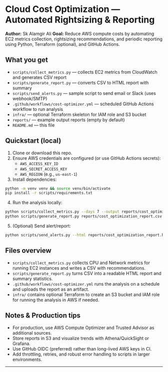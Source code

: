 # Cloud Cost Optimization — Automated Rightsizing & Reporting

**Author:** Sk Alamgir Ali
**Goal:** Reduce AWS compute costs by automating EC2 metrics collection, rightsizing recommendations, and periodic reporting using Python, Terraform (optional), and GitHub Actions.

## What you get
- `scripts/collect_metrics.py` — collects EC2 metrics from CloudWatch and generates CSV report
- `scripts/generate_report.py` — converts CSV to HTML report with summary
- `scripts/send_alerts.py` — sample script to send email or Slack (uses webhook/SMTP)
- `.github/workflows/cost-optimizer.yml` — scheduled GitHub Actions workflow to run analysis
- `infra/` — optional Terraform skeleton for IAM role and S3 bucket
- `reports/` — example output reports (empty by default)
- `README.md` — this file

## Quickstart (local)
1. Clone or download this repo.
2. Ensure AWS credentials are configured (or use GitHub Actions secrets):
   - `AWS_ACCESS_KEY_ID`
   - `AWS_SECRET_ACCESS_KEY`
   - `AWS_REGION` (e.g., `us-east-1`)
3. Install dependencies:
```bash
python -m venv venv && source venv/bin/activate
pip install -r scripts/requirements.txt
```
4. Run the analysis locally:
```bash
python scripts/collect_metrics.py --days 7 --output reports/cost_optimization_report.csv
python scripts/generate_report.py reports/cost_optimization_report.csv reports/cost_optimization_report.html
```
5. (Optional) Send alert/report:
```bash
python scripts/send_alerts.py --html reports/cost_optimization_report.html --slack-webhook "<WEBHOOK_URL>"
```

## Files overview
- `scripts/collect_metrics.py` collects CPU and Network metrics for running EC2 instances and writes a CSV with recommendations.
- `scripts/generate_report.py` turns CSV into a readable HTML report and summary statistics.
- `.github/workflows/cost-optimizer.yml` runs the analysis on a schedule and uploads the report as an artifact.
- `infra/` contains optional Terraform to create an S3 bucket and IAM role for running the analysis in AWS if needed.

## Notes & Production tips
- For production, use AWS Compute Optimizer and Trusted Advisor as additional sources.
- Store reports in S3 and visualize trends with Athena/QuickSight or Grafana.
- Use GitHub OIDC (preferred) rather than long-lived AWS keys in CI.
- Add throttling, retries, and robust error handling to scripts in larger environments.

---


